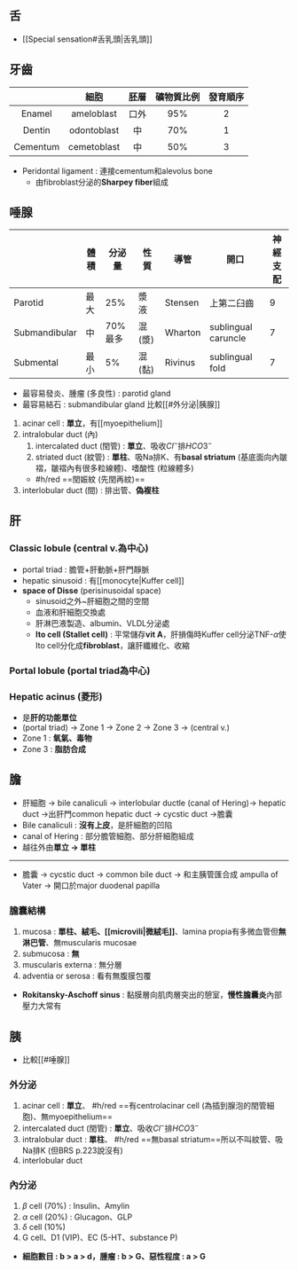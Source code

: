 ## 舌
- [[Special sensation#舌乳頭|舌乳頭]]
## 牙齒
|          |     細胞    | 胚層 | 礦物質比例 | 發育順序 |
|:--------:|:-----------:|:----:|:----------:|:--------:|
|  Enamel  |  ameloblast | 口外 |     95%    |     2    |
|  Dentin  | odontoblast |  中  |     70%    |     1    |
| Cementum | cemetoblast |  中  |     50%    |     3    |

- Peridontal ligament : 連接cementum和alevolus bone
	- 由fibroblast分泌的**Sharpey fiber**組成
## 唾腺
|               | 體積 | 分泌量  | 性質 | 導管    | 開口                | 神經支配 |
|---------------|------|---------|------|---------|---------------------|----------|
| Parotid       | 最大 | 25%     | 漿液 | Stensen | 上第二臼齒          | 9        |
| Submandibular | 中   | 70%最多 | 混(漿) | Wharton | sublingual caruncle | 7        |
| Submental     | 最小 | 5%      | 混(黏) | Rivinus | sublingual fold     | 7        |
- 最容易發炎、腫瘤 (多良性) : parotid gland
- 最容易結石 : submandibular gland
比較[[#外分泌|胰腺]]
1. acinar cell : **單立**，有[[myoepithelium]]
2. intralobular duct (內)
	1. intercalated duct (閏管) : **單立**、吸收$Cl^-$排$HCO3^-$
	2. striated duct (紋管) : **單柱**、吸Na排K、有**basal striatum** (基底面向內皺褶，皺褶內有很多粒線體)、嗜酸性 (粒線體多)
	- #h/red ==閏娠紋 (先閏再紋)==
3. interlobular duct (間) : 排出管、**偽複柱**
## 肝
### Classic lobule (central v.為中心)
- portal triad : 膽管+肝動脈+肝門靜脈
- hepatic sinusoid : 有[[monocyte|Kuffer cell]]
- **space of Disse** (perisinusoidal space)
	- sinusoid之外~肝細胞之間的空間
	- 血液和肝細胞交換處
	- 肝淋巴液製造、albumin、VLDL分泌處
	- **Ito cell (Stallet cell)** : 平常儲存**vit A**，肝損傷時Kuffer cell分泌TNF-$\alpha$使Ito cell分化成**fibroblast**，讓肝纖維化、收縮
### Portal lobule (portal triad為中心)
### Hepatic acinus (菱形)
- 是**肝的功能單位**
- (portal triad) -> Zone 1 -> Zone 2 -> Zone 3 -> (central v.)
- Zone 1 : **氧氣、毒物**
- Zone 3 : **脂肪合成**
## 膽
- 肝細胞 -> bile canaliculi -> interlobular ductle (canal of Hering)-> hepatic duct ->出肝門common hepatic duct -> cycstic duct ->膽囊
- Bile canaliculi : **沒有上皮**，是肝細胞的凹陷
- canal of Hering : 部分膽管細胞、部分肝細胞組成
- 越往外由**單立 -> 單柱**
***
- 膽囊 -> cycstic duct -> common bile duct -> 和主胰管匯合成 ampulla of Vater -> 開口於major duodenal papilla
### 膽囊結構
1. mucosa : **單柱、絨毛、[[microvili|微絨毛]]**、lamina propia有多微血管但**無淋巴管**、無muscularis mucosae
2. submucosa : **無**
3. muscularis externa : 無分層
4. adventia or serosa : 看有無腹膜包覆
- **Rokitansky-Aschoff sinus** : 黏膜層向肌肉層突出的憩室，**慢性膽囊炎**內部壓力大常有
## 胰
- 比較[[#唾腺]]
### 外分泌
1. acinar cell : **單立**、 #h/red ==有centrolacinar cell (為插到腺泡的閏管細胞)、無myoepithelium==
2. intercalated duct (閏管)  : **單立**、吸收$Cl^-$排$HCO3^-$
3. intralobular duct : **單柱**、 #h/red ==無basal striatum==所以不叫紋管、吸Na排K (但BRS p.223說沒有)
4. interlobular duct
### 內分泌
1. $\beta$ cell (70%) : Insulin、Amylin
2. $\alpha$ cell (20%) : Glucagon、GLP
3. $\delta$ cell (10%)
4. G cell、D1 (VIP)、EC (5-HT、substance P)
- **細胞數目 : b > a > d，腫瘤 : b > G、惡性程度 : a > G**
